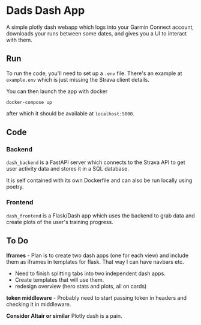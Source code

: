 # Dads Dash App

A simple plotly dash webapp which logs into your Garmin Connect account, downloads your runs between some dates, and gives you a UI to interact with them.



## Run
To run the code, you'll need to set up a `.env` file. There's an example at `example.env` which is just missing the Strava client details.

You can then launch the app with docker

```
docker-compose up
```

after which it should be available at `localhost:5000`.

## Code

### Backend
`dash_backend` is a FastAPI server which connects to the Strava API to get user activity data and stores it in a SQL database.

It is self contained with its own Dockerfile and can also be run locally using poetry.

### Frontend
`dash_frontend` is a Flask/Dash app which uses the backend to grab data and create plots of the user's training progress.


## To Do
**Iframes** - Plan is to create two dash apps (one for each view) and include them as iframes in templates for flask. That way I can have navbars etc.
- Need to finish splitting tabs into two independent dash apps.
- Create templates that will use them.
- redesign overview (hero stats and plots, all on cards)

**token middleware** - Probably need to start passing token in headers and checking it in middleware.

**Consider Altair or similar** Plotly dash is a pain.